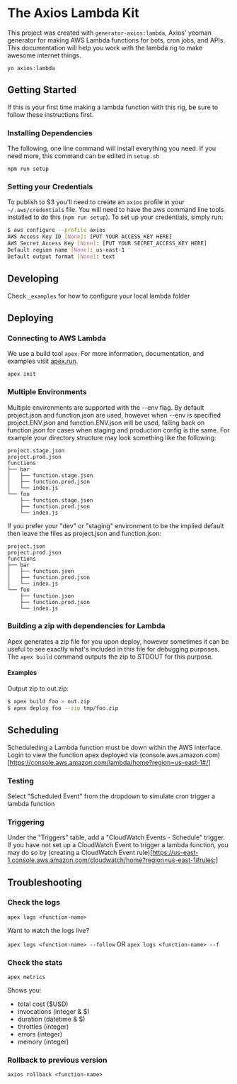 # The Axios Lambda Kit
This project was created with `generator-axios:lambda`, Axios' yeoman generator for making AWS Lambda functions for bots, cron jobs, and APIs. This documentation will help you work with the lambda rig to make awesome internet things.

`yo axios:lambda`

## Getting Started
If this is your first time making a lambda function with this rig, be sure to follow these instructions first.

### Installing Dependencies
The following, one line command will install everything you need. If you need more, this command can be edited in `setup.sh`

```
npm run setup
```

### Setting your Credentials
To publish to S3 you'll need to create an `axios` profile in your `~/.aws/credentials` file. You will need to have the aws command line tools installed to do this (`npm run setup`). To set up your credentials, simply run:

```bash
$ aws configure --profile axios
AWS Access Key ID [None]: [PUT YOUR ACCESS_KEY HERE]
AWS Secret Access Key [None]: [PUT YOUR SECRET_ACCESS_KEY HERE]
Default region name [None]: us-east-1
Default output format [None]: text
```

## Developing
Check `_examples` for how to configure your local lambda folder

## Deploying

### Connecting to AWS Lambda
We use a build tool `apex`. For more information, documentation, and examples visit [apex.run](http://apex.run).

```
apex init
```

### Multiple Environments

Multiple environments are supported with the --env flag. By default project.json and function.json are used, however when --env is specified project.ENV.json and function.ENV.json will be used, falling back on function.json for cases when staging and production config is the same. For example your directory structure may look something like the following:

```
project.stage.json
project.prod.json
functions
├── bar
│   ├── function.stage.json
│   ├── function.prod.json
│   └── index.js
└── foo
    ├── function.stage.json
    ├── function.prod.json
    └── index.js
```

If you prefer your "dev" or "staging" environment to be the implied default then leave the files as project.json and function.json:

```
project.json
project.prod.json
functions
├── bar
│   ├── function.json
│   ├── function.prod.json
│   └── index.js
└── foo
    ├── function.json
    ├── function.prod.json
    └── index.js
```

### Building a zip with dependencies for Lambda

Apex generates a zip file for you upon deploy, however sometimes it can be useful to see exactly what's included in this file for debugging purposes. The `apex build` command outputs the zip to STDOUT for this purpose.

#### Examples

Output zip to out.zip:

```sh
$ apex build foo > out.zip
$ apex deploy foo --zip tmp/foo.zip
```

## Scheduling
Scheduleding a Lambda function must be down within the AWS interface. Login to view the function apex deployed via (console.aws.amazon.com)[https://console.aws.amazon.com/lambda/home?region=us-east-1#/]

### Testing
Select "Scheduled Event" from the dropdown to simulate cron trigger a lambda function

### Triggering
Under the "Triggers" table, add a "CloudWatch Events - Schedule" trigger. If you have not set up a CloudWatch Event to trigger a lambda function, you may do so by (creating a CloudWatch Event rule)[https://us-east-1.console.aws.amazon.com/cloudwatch/home?region=us-east-1#rules:]

## Troubleshooting

### Check the logs

`apex logs <function-name>`

Want to watch the logs live?

`apex logs <function-name> --follow`
OR
`apex logs <function-name> --f`

### Check the stats

`apex metrics`

Shows you:

* total cost ($USD)
* invocations (integer & $)
* duration (datetime & $)
* throttles (integer)
* errors (integer)
* memory (integer)

### Rollback to previous version

`axios rollback <function-name>`

